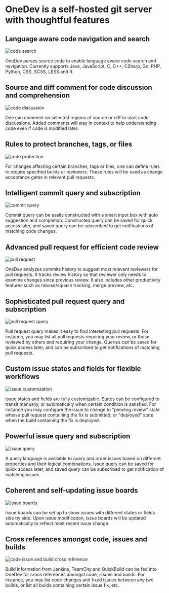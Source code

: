 # OneDev is a self-hosted git server with thoughtful features

## Language aware code navigation and search

![code search](https://onedev.io/img/features/code-search.gif)

OneDev parses source code to enable language aware code search and navigation. Currently supports Java, JavaScript, C, C++, CSharp, Go, PHP, Python, CSS, SCSS, LESS and R.

## Source and diff comment for code discussion and comprehension

![code discussion](https://onedev.io/img/features/code-comments.gif)

One can comment on selected regions of source or diff to start code discussions. Added comments will stay in context to help understanding code even if code is modified later.

## Rules to protect branches, tags, or files

![code protection](https://onedev.io/img/features/branch-protection.gif)

For changes affecting certain branches, tags or files, one can define rules to require specified builds or reviewers. These rules will be used as change acceptance gates in relevant pull requests.

## Intelligent commit query and subscription

![commit query](https://onedev.io/img/features/commit-query.gif)

Commit query can be easily constructed with a smart input box with auto suggestion and completion. Constructed query can be saved for quick access later, and saved query can be subscribed to get notifications of matching code changes.

## Advanced pull request for efficient code review

![pull request](https://onedev.io/img/features/advanced-pull-request.gif)

OneDev analyzes commits history to suggest most relevant reviewers for pull requests. It tracks review history so that reviewer only needs to examine changes since previous review. It also includes other productivity features such as rebase/squash tracking, merge preview, etc.

## Sophisticated pull request query and subscription

![pull request query](https://onedev.io/img/features/pull-request-query.gif)

Pull request query makes it easy to find interesting pull requests. For instance, you may list all pull requests requiring your review, or those reviewed by others and requiring your change. Queries can be saved for quick access later, and can be subscribed to get notifications of matching pull requests.

## Custom issue states and fields for flexible workflows

![issue customization](https://onedev.io/img/features/issue-customization.gif)

Issue states and fields are fully customizable. States can be configured to transit manually, or automatically when certain condition is satisfied. For instance you may configure the issue to change to "pending review" state when a pull request containing the fix is submitted, or "deployed" state when the build containing the fix is deployed.

## Powerful issue query and subscription

![issue query](https://onedev.io/img/features/issue-query.gif)

A query language is available to query and order issues based on different properties and their logical combinations. Issue query can be saved for quick access later, and saved query can be subscribed to get notification of matching issues

## Coherent and self-updating issue boards

![issue boards](https://onedev.io/img/features/issue-boards.gif)

Issue boards can be set up to show issues with different states or fields side by side. Upon issue modification, issue boards will be updated automatically to reflect most recent issue change.

## Cross references amongst code, issues and builds

![code issue and build cross reference](https://onedev.io/img/features/builds-issues-changes-cross-reference.gif)

Build information from Jenkins, TeamCity and QuickBuild can be fed into OneDev for cross references amongst code, issues and builds. For instance, you may list code changes and fixed issues between any two builds, or list all builds containing certain issue fix, etc.
